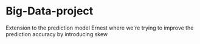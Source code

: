 # Big-Data-project
Extension to the prediction model Ernest where we're trying to improve the prediction accuracy by introducing skew

